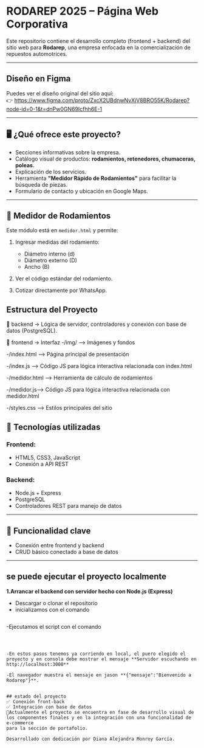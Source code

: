 # RODAREP 2025 – Página Web Corporativa

Este repositorio contiene el desarrollo completo (frontend + backend) del sitio web para **Rodarep**, una empresa enfocada en la comercialización de repuestos automotrices.  

---

##  Diseño en Figma

Puedes ver el diseño original del sitio aquí:  
👉 https://www.figma.com/proto/ZxcX2UBdnwNvXjV8BRO55K/Rodarep?node-id=0-1&t=dnPw0GN69Icfhh6E-1

---
## 🖥️ ¿Qué ofrece este proyecto?

- Secciones informativas sobre la empresa.
- Catálogo visual de productos: **rodamientos, retenedores, chumaceras, poleas.**
- Explicación de los servicios.
- Herramienta **"Medidor Rápido de Rodamientos"** para facilitar la búsqueda de piezas.
- Formulario de contacto y ubicación en Google Maps.

---

## 📏 Medidor de Rodamientos

Este módulo está en `medidor.html` y permite:

1. Ingresar medidas del rodamiento:
   - Diámetro interno (d)
   - Diámetro externo (D)
   - Ancho (B)

2. Ver el código estándar del rodamiento.
3. Cotizar directamente por WhatsApp.

##  Estructura del Proyecto
📁 backend → Lógica de servidor, controladores y conexión con base de datos (PostgreSQL).

📁 frontend → Interfaz 
 -/img/ --> Imágenes y fondos

 -/index.html --> Página principal de presentación

 -/index.js --> Código JS para lógica interactiva relacionada con index.html

 -/medidor.html --> Herramienta de cálculo de rodamientos

 -/medidor.js--> Código JS para lógica interactiva relacionada con medidor.html

 -/styles.css --> Estilos principales del sitio

## 🔧 Tecnologías utilizadas

### Frontend:
- HTML5, CSS3, JavaScript
- Conexión a API REST

### Backend:
- Node.js + Express
- PostgreSQL
- Controladores REST para manejo de datos
---

## 🔌 Funcionalidad clave

- Conexión entre frontend y backend
- CRUD básico conectado a base de datos
---

## se puede ejecutar el proyecto localmente

**1.Arrancar el backend con servidor hecho con Node.js (Express)**
- Descargar o clonar el repositorio
- inicializamos con el comando 
  ``` bash npm install
  
  
-Ejecutamos el script con el comando
   ``` npm install ´´´
  

  
-En estos pasos tenemos ya corriendo en local, el puero elegido el proyecto y en consola debe mostrar el mensaje **Servidor escuchando en http://localhost:3000**

-El navegador muestra el mensaje en jason **{"mensaje":"Bienvenido a Rodarep"}**.
  

## estado del proyecto
✅ Conexión front-back
✅ Integración con base de datos
🚧Actualmente el proyecto se encuentra en fase de desarrollo visual de los componentes finales y en la integración con una funcionalidad de e-commerce
para la sección de portafolio. 

Desarrollado con dedicación por Diana Alejandra Monroy García.







